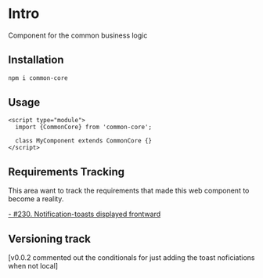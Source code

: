 # Intro
Component for the common business logic

## Installation

```bash
npm i common-core
```

## Usage

```
<script type="module">
  import {CommonCore} from 'common-core';

  class MyComponent extends CommonCore {}
</script>
```

## Requirements Tracking

This area want to track the requirements that made this web component to become a reality.

[- #230. Notification-toasts displayed frontward](https://github.com/FranGomezVenegas/FE-Issues/issues/230)

## Versioning track

[v0.0.2 commented out the conditionals for just adding the toast noficiations when not local]